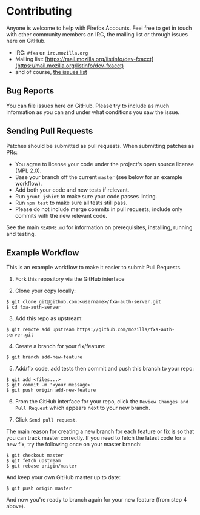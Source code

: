 # Contributing #

Anyone is welcome to help with Firefox Accounts. Feel free to get in touch with other community members on IRC, the
mailing list or through issues here on GitHub.

* IRC: `#fxa` on `irc.mozilla.org`
* Mailing list: [https://mail.mozilla.org/listinfo/dev-fxacct](https://mail.mozilla.org/listinfo/dev-fxacct)
* and of course, [the issues list](https://github.com/mozilla/fxa-auth-server/issues)

## Bug Reports ##

You can file issues here on GitHub. Please try to include as much information as you can and under what conditions
you saw the issue.

## Sending Pull Requests ##

Patches should be submitted as pull requests. When submitting patches as PRs:

 * You agree to license your code under the project's open source license (MPL 2.0).
 * Base your branch off the current `master` (see below for an example workflow).
 * Add both your code and new tests if relevant.
 * Run `grunt jshint` to make sure your code passes linting.
 * Run `npm test` to make sure all tests still pass.
 * Please do not include merge commits in pull requests; include only commits with the new relevant code.

See the main `README.md` for information on prerequisites, installing, running and testing.

## Example Workflow ##

This is an example workflow to make it easier to submit Pull Requests.

1) Fork this repository via the GitHub interface

2) Clone your copy locally:

```
$ git clone git@github.com:<username>/fxa-auth-server.git
$ cd fxa-auth-server
```

3) Add this repo as upstream:

```
$ git remote add upstream https://github.com/mozilla/fxa-auth-server.git
```

4) Create a branch for your fix/feature:

```
$ git branch add-new-feature
```

5) Add/fix code, add tests then commit and push this branch to your repo:

```
$ git add <files...>
$ git commit -m '<your message>'
$ git push origin add-new-feature
```

6) From the GitHub interface for your repo, click the `Review Changes and Pull Request` which appears next to your new branch.

7) Click `Send pull request`.

The main reason for creating a new branch for each feature or fix is so that you can track master correctly. If you need
to fetch the latest code for a new fix, try the following once on your master branch:

```
$ git checkout master
$ git fetch upstream
$ git rebase origin/master
```

And keep your own GitHub master up to date:

```
$ git push origin master
```

And now you're ready to branch again for your new feature (from step 4 above).
